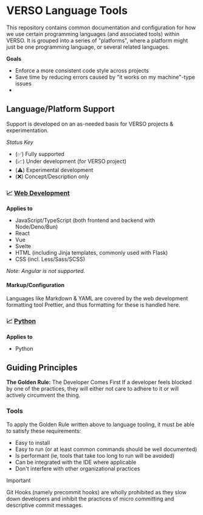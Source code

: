# VERSO Language Tools

This repository contains common documentation and configuration for how we use certain programming languages (and associated tools) within VERSO. It is grouped into a series of "platforms", where a platform might just be one programming language, or several related languages.

**Goals**

- Enforce a more consistent code style across projects
- Save time by reducing errors caused by "it works on my machine"-type issues
-

## Language/Platform Support

Support is developed on an as-needed basis for VERSO projects & experimentation.

_Status Key_

- (✅) Fully supported
- (📈) Under development (for VERSO project)
- (⚠️) Experimental development
- (❌) Concept/Description only

### 📈 [Web Development](/webdev/)

**Applies to**

- JavaScript/TypeScript (both frontend and backend with Node/Deno/Bun)
- React
- Vue
- Svelte
- HTML (including Jinja templates, commonly used with Flask)
- CSS (incl. Less/Sass/SCSS)

_Note: Angular is not supported._

#### Markup/Configuration

Languages like Markdown & YAML are covered by the web development formatting tool Prettier, and thus formatting for these is handled here.

### 📈 [Python](/python/)

**Applies to**

- Python

## Guiding Principles

**The Golden Rule:** The Developer Comes First
If a developer feels blocked by one of the practices, they will either not care to adhere to it or will actively circumvent the thing.

### Tools

To apply the Golden Rule written above to language tooling, it must be able to satisfy these requirements:

- Easy to install
- Easy to run (or at least common commands should be well documented)
- Is performant (ie, tools that take too long to run will be avoided)
- Can be integrated with the IDE where applicable
- Don't interfere with other organizational practices

> [!IMPORTANT]
> Git Hooks (namely precommit hooks) are wholly prohibited as they slow down developers and inhibit the practices of micro committing and descriptive commit messages.
